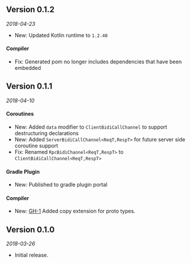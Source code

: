 ## Version 0.1.2
_2018-04-23_

* New: Updated Kotlin runtime to ```1.2.40```

#### Compiler
* Fix: Generated pom no longer includes dependencies that have been embedded 

## Version 0.1.1
_2018-04-10_

#### Coroutines
* New: Added ```data``` modifier to ```ClientBidiCallChannel``` to support destructuring declarations
* New: Added ```ServerBidiCallChannel<ReqT,RespT>``` for future server side coroutine support 
* Fix: Renamed ```RpcBidiChannel<ReqT,RespT>``` to ```ClientBidiCallChannel<ReqT,RespT>``` 

#### Gradle Plugin 
* New: Published to gradle plugin portal

#### Compiler
* New: [GH-1](https://github.com/marcoferrer/kroto-plus/issues/1) Added copy extension for proto types.

## Version 0.1.0
_2018-03-26_

 * Initial release.